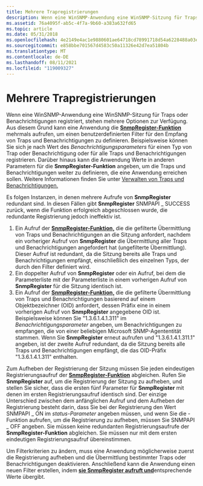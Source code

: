 ```yaml
---
title: Mehrere Trapregistrierungen
description: Wenn eine WinSNMP-Anwendung eine WinSNMP-Sitzung für Traps oder Benachrichtigungen registriert, stehen mehrere Optionen zur Verfügung.
ms.assetid: 76a4095f-ab5c-4f7a-9b60-a383a632fd65
ms.topic: article
ms.date: 05/31/2018
ms.openlocfilehash: 4e2149e4ac1e9880601ae64718cd78991718d54a6228488a03e593376d9a7937
ms.sourcegitcommit: e858bbe701567d4583c50a11326e42d7ea51804b
ms.translationtype: MT
ms.contentlocale: de-DE
ms.lasthandoff: 08/11/2021
ms.locfileid: "119009327"
---
```

# <a name="multiple-trap-registrations"></a>Mehrere Trapregistrierungen

Wenn eine WinSNMP-Anwendung eine WinSNMP-Sitzung für Traps oder Benachrichtigungen registriert, stehen mehrere Optionen zur Verfügung. Aus diesem Grund kann eine Anwendung die [**SnmpRegister-Funktion**](/windows/desktop/api/Winsnmp/nf-winsnmp-snmpregister) mehrmals aufrufen, um einen benutzerdefinierten Filter für den Empfang von Traps und Benachrichtigungen zu definieren. Beispielsweise können Sie sich je nach Wert des *Benachrichtigungsparameters* für einen Typ von Trap oder Benachrichtigung oder für alle Traps und Benachrichtigungen registrieren. Darüber hinaus kann die Anwendung Werte in anderen Parametern für die **SnmpRegister-Funktion** angeben, um die Traps und Benachrichtigungen weiter zu definieren, die eine Anwendung erreichen sollen. Weitere Informationen finden Sie unter [Verwalten von Traps und Benachrichtigungen.](managing-traps-and-notifications.md)

Es folgen Instanzen, in denen mehrere Aufrufe von **SnmpRegister** redundant sind. In diesen Fällen gibt **SnmpRegister** SNMPAPI \_ SUCCESS zurück, wenn die Funktion erfolgreich abgeschlossen wurde, die redundante Registrierung jedoch ineffektiv ist.

1.  Ein Aufruf der [**SnmpRegister-Funktion,**](/windows/desktop/api/Winsnmp/nf-winsnmp-snmpregister) die die gefilterte Übermittlung von Traps und Benachrichtigungen an die Sitzung anfordert, nachdem ein vorheriger Aufruf von **SnmpRegister** die Übermittlung aller Traps und Benachrichtigungen angefordert hat (ungefilterte Übermittlung). Dieser Aufruf ist redundant, da die Sitzung bereits alle Traps und Benachrichtigungen empfängt, einschließlich des einzelnen Typs, der durch den Filter definiert wird.
2.  Ein doppelter Aufruf von **SnmpRegister** oder ein Aufruf, bei dem die Parameterliste mit der Parameterliste in einem vorherigen Aufruf von **SnmpRegister** für die Sitzung identisch ist.
3.  Ein Aufruf der [**SnmpRegister-Funktion,**](/windows/desktop/api/Winsnmp/nf-winsnmp-snmpregister) die die gefilterte Übermittlung von Traps und Benachrichtigungen basierend auf einem Objektbezeichner (OID) anfordert, dessen Präfix eine in einem vorherigen Aufruf von **SnmpRegister** angegebene OID ist. Beispielsweise können Sie "1.3.6.1.4.1.311" im *Benachrichtigungsparameter* angeben, um Benachrichtigungen zu empfangen, die von einer beliebigen Microsoft SNMP-Agententität stammen. Wenn Sie **SnmpRegister** erneut aufrufen und "1.3.6.1.4.1.311.1" angeben, ist der zweite Aufruf redundant, da die Sitzung bereits alle Traps und Benachrichtigungen empfängt, die das OID-Präfix "1.3.6.1.4.1.311" enthalten.

Zum Aufheben der Registrierung der Sitzung müssen Sie jeden eindeutigen Registrierungsaufruf der [**SnmpRegister-Funktion**](/windows/desktop/api/Winsnmp/nf-winsnmp-snmpregister) abgleichen. Rufen Sie **SnmpRegister** auf, um die Registrierung der Sitzung zu aufheben, und stellen Sie sicher, dass die ersten fünf Parameter für **SnmpRegister** mit denen im ersten Registrierungsaufruf identisch sind. Der einzige Unterschied zwischen dem anfänglichen Aufruf und dem Aufheben der Registrierung besteht darin, dass Sie bei der Registrierung den Wert SNMPAPI \_ ON im *status-Parameter* angeben müssen, und wenn Sie die -Funktion aufrufen, um die Registrierung zu aufheben, müssen Sie SNMPAPI \_ OFF angeben. Sie müssen keine redundanten Registrierungsaufrufe der **SnmpRegister-Funktion** abgleichen. Sie müssen nur mit dem ersten eindeutigen Registrierungsaufruf übereinstimmen.

Um Filterkriterien zu ändern, muss eine Anwendung möglicherweise zuerst die Registrierung aufheben und die Übermittlung bestimmter Traps oder Benachrichtigungen deaktivieren. Anschließend kann die Anwendung einen neuen Filter erstellen, indem [**sie SnmpRegister aufruft und**](/windows/desktop/api/Winsnmp/nf-winsnmp-snmpregister)entsprechende Werte übergibt.

 

 




